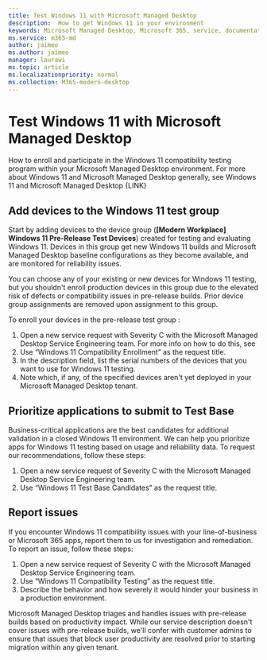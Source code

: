 ```yaml
---
title: Test Windows 11 with Microsoft Managed Desktop
description:  How to get Windows 11 in your environment
keywords: Microsoft Managed Desktop, Microsoft 365, service, documentation
ms.service: m365-md
author: jaimeo
ms.author: jaimeo
manager: laurawi
ms.topic: article
ms.localizationpriority: normal
ms.collection: M365-modern-desktop
---
```


# Test Windows 11 with Microsoft Managed Desktop

 How to enroll and participate in the Windows 11 compatibility testing program within your Microsoft Managed Desktop environment. For more about Windows 11 and Microsoft Managed Desktop generally, see Windows 11 and Microsoft Managed Desktop {LINK}

## Add devices to the Windows 11 test group

Start by adding devices to the device group (**\[Modern Workplace\] Windows 11 Pre-Release Test Devices**) created for testing and evaluating Windows 11. Devices in this group get new Windows 11 builds and Microsoft Managed Desktop baseline configurations as they become available, and are monitored for reliability issues.

You can choose any of your existing or new devices for Windows 11 testing, but you shouldn't enroll production devices in this group due to the elevated risk of defects or compatibility issues in pre-release builds. Prior device group assignments are removed upon assignment to this group.

To enroll your devices in the pre-release test group :

1. Open a new service request with Severity C with the Microsoft Managed Desktop Service Engineering team. For more info on how to do this, see 
2. Use “Windows 11 Compatibility Enrollment” as the request title.
3. In the description field, list the serial numbers of the devices that you want to use for Windows 11 testing.
4. Note which, if any, of the specified devices aren't yet deployed in your Microsoft Managed Desktop tenant.

## Prioritize applications to submit to Test Base

Business-critical applications are the best candidates for additional validation in a closed Windows 11 environment. We can help you prioritize apps for Windows 11 testing based on usage and reliability data. To request our recommendations, follow these steps:

1. Open a new service request of Severity C with the Microsoft Managed Desktop Service Engineering team.
2. Use “Windows 11 Test Base Candidates” as the request title.

## Report issues

If you encounter Windows 11 compatibility issues with your line-of-business or Microsoft 365 apps, report them to us for investigation and remediation. To report an issue, follow these steps:

1. Open a new service request of Severity C with the Microsoft Managed Desktop Service Engineering team.
2. Use “Windows 11 Compatibility Testing” as the request title.
3. Describe the behavior and how severely it would hinder your business in a production environment.

Microsoft Managed Desktop triages and handles issues with pre-release builds based on productivity impact. While our service description doesn't cover issues with pre-release builds, we'll confer with customer admins to ensure that issues that block user productivity are resolved prior to starting migration within any given tenant.